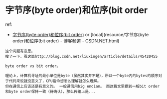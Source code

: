 
# 字节序(byte order)和位序(bit order
ref:
* [字节序(byte order)和位序(bit order)](http://blog.csdn.net/liuxingen/article/details/45420455) or [local](resource/字节序(byte order)和位序(bit order) - 博客频道 - CSDN.NET.html)

```
这个问题有意思。
搜了一下，看这篇http://blog.csdn.net/liuxingen/article/details/45420455

byte order vs bit order。

理论上，计算机寻址的最小单位是byte（虽然其实并不是），所以一个byte内的bytes的顺序对于代码来说就没意义了，CPU指令想怎么理解就怎么理解。
但在通信上应该还是有意义的。 一般通信用big endian。 而这篇文里提到一般bit order和byte order保持一致（待确认），那么传输上是...
```

